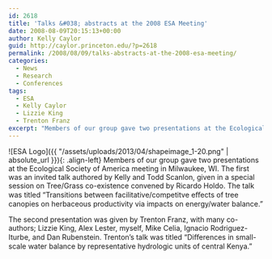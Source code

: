 ```yaml
---
id: 2618
title: 'Talks &#038; abstracts at the 2008 ESA Meeting'
date: 2008-08-09T20:15:13+00:00
author: Kelly Caylor
guid: http://caylor.princeton.edu/?p=2618
permalink: /2008/08/09/talks-abstracts-at-the-2008-esa-meeting/
categories:
  - News
  - Research
  - Conferences
tags:
  - ESA
  - Kelly Caylor
  - Lizzie King
  - Trenton Franz
excerpt: "Members of our group gave two presentations at the Ecological Society of America meeting in Milwaukee, WI."
---
```

![ESA Logo]({{ "/assets/uploads/2013/04/shapeimage_1-20.png" | absolute_url }}){: .align-left} Members of our group gave two presentations at the Ecological Society of America meeting in Milwaukee, WI. The first was an invited talk authored by Kelly and Todd Scanlon, given in a special session on Tree/Grass co-existence convened by Ricardo Holdo. The talk was titled “Transitions between facilitative/competitve eﬀects of tree canopies on herbaceous productivity via impacts on energy/water balance.” 

The second presentation was given by Trenton Franz, with many co-authors; Lizzie King, Alex Lester, myself, Mike Celia, Ignacio Rodriguez-Iturbe, and Dan Rubenstein. Trenton’s talk was titled “Diﬀerences in small-scale water balance by representative hydrologic units of central Kenya.”